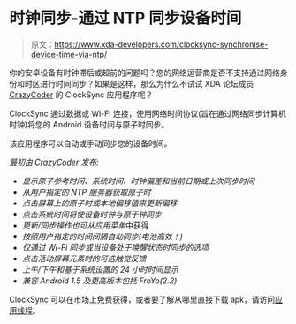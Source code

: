 # 时钟同步-通过 NTP 同步设备时间

> 原文：<https://www.xda-developers.com/clocksync-synchronise-device-time-via-ntp/>

你的安卓设备有时钟滞后或超前的问题吗？您的网络运营商是否不支持通过网络身份和时区进行时间同步？如果是这样，那么为什么不试试 XDA 论坛成员 [CrazyCoder](http://forum.xda-developers.com/member.php?u=628379) 的 ClockSync 应用程序呢？

ClockSync 通过数据或 Wi-Fi 连接，使用网络时间协议(旨在通过网络同步计算机时钟)将您的 Android 设备时间与原子时同步。

该应用程序可以自动或手动同步您的设备时间。

*最初由 CrazyCoder 发布:*

*   *显示原子参考时间、系统时间、时钟偏差和当前日期或上次同步时间*
*   *从用户指定的 NTP 服务器获取原子时*
*   *点击屏幕上的原子时或本地偏移值来更新偏移*
*   *点击系统时间将使设备时钟与原子钟同步*
*   *更新/同步操作也可从应用菜单*中获得
*   *按照用户指定的时间间隔自动同步(电池高效！)*
*   *仅通过 Wi-Fi 同步或当设备处于唤醒状态时同步的选项*
*   *点击活动屏幕元素时的可选触觉反馈*
*   *上午/下午和基于系统设置的 24 小时时间显示*
*   *兼容 Android 1.5 及更高版本包括 FroYo(2.2)*

ClockSync 可以在市场上免费获得，或者要了解从哪里直接下载 apk，请访问[应用线程](http://forum.xda-developers.com/showthread.php?t=688177)。